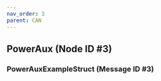 ```yaml
---
nav_order: 3
parent: CAN
---
```


## PowerAux (Node ID #3)
### PowerAuxExampleStruct (Message ID #3)
